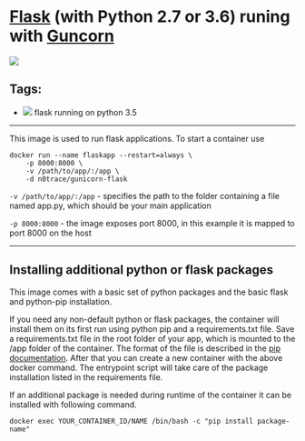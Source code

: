 # [Flask](http://flask.pocoo.org/) (with Python 2.7 or 3.6) runing with [Guncorn](http://gunicorn.org/)

[![](https://images.microbadger.com/badges/image/n0trace/gunicorn-flask.svg)](https://microbadger.com/images/n0trace/gunicorn-flask "Get your own image badge on microbadger.com")


## Tags:
* [![](https://images.microbadger.com/badges/version/n0trace/gunicorn-flask.svg)](https://microbadger.com/images/n0trace/gunicorn-flask "Get your own version badge on microbadger.com") flask running on python 3.5

---
This image is used to run flask applications. To start a container use

```
docker run --name flaskapp --restart=always \
	-p 8000:8000 \
	-v /path/to/app/:/app \
	-d n0trace/gunicorn-flask
```

`-v /path/to/app/:/app` - specifies the path to the folder containing a file named app.py, which should be your main application

`-p 8000:8000` - the image exposes port 8000, in this example it is mapped to port 8000 on the host

---
## Installing additional python or flask packages
This image comes with a basic set of python packages and the basic flask and python-pip installation.

If you need any non-default python or flask packages, the container will install them on its first run using python pip and a requirements.txt file. Save a requirements.txt file in the root folder of your app, which is mounted to the /app folder of the container. The format of the file is described in the [pip documentation](https://pip.readthedocs.org/en/1.1/requirements.html#requirements-file-format). After that you can create a new container with the above docker command. The entrypoint script will take care of the package installation listed in the requirements file.

If an additional package is needed during runtime of the container it can be installed with following command.

```
docker exec YOUR_CONTAINER_ID/NAME /bin/bash -c "pip install package-name"
```
